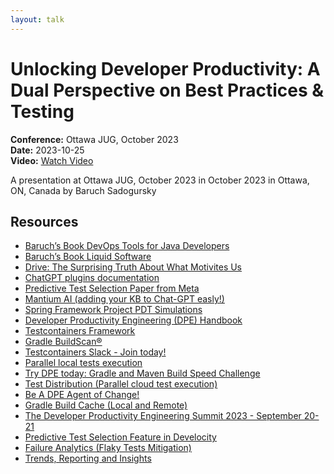 ```yaml
---
layout: talk
---
```


# Unlocking Developer Productivity: A Dual Perspective on Best Practices & Testing

**Conference:** Ottawa JUG, October 2023  
**Date:** 2023-10-25  
**Video:** [Watch Video](https://www.youtube.com/watch?v=oCy0MTR7CPo)  

A presentation at Ottawa JUG, October 2023  in
                    October 2023 in
                    Ottawa, ON, Canada by 
                    Baruch Sadogursky

## Resources

- [Baruch’s Book DevOps Tools for Java Developers](https://amzn.to/3OWsgTP)
- [Baruch’s Book Liquid Software](https://amzn.to/47AoDug)
- [Drive: The Surprising Truth About What Motivites Us](https://www.danpink.com/books/drive/)
- [ChatGPT plugins documentation](https://platform.openai.com/docs/plugins/introduction)
- [Predictive Test Selection Paper from Meta](https://research.facebook.com/publications/predictive-test-selection/)
- [Mantium AI (adding your KB to Chat-GPT easly!)](https://mantiumai.com/)
- [Spring Framework Project PDT Simulations](https://ge.spring.io/scans/test-selection?predictive-test-selection.view=simulator&search.timeZoneId=America%2FToronto#)
- [Developer Productivity Engineering (DPE) Handbook](https://gradle.com/developer-productivity-engineering/handbook/)
- [Testcontainers Framework](https://testcontainers.com/)
- [Gradle BuildScan®](https://scans.gradle.com/)
- [Testcontainers Slack - Join today!](https://slack.testcontainers.org/)
- [Parallel local tests execution](https://docs.gradle.org/current/userguide/performance.html#parallel_execution)
- [Try DPE today: Gradle and Maven Build Speed Challenge](https://gradle.com/gradle-and-maven-build-speed-challenge/)
- [Test Distribution (Parallel cloud test execution)](https://gradle.com/gradle-enterprise-solutions/test-distribution/)
- [Be A DPE Agent of Change!](https://gradle.influitive.com/join/00010)
- [Gradle Build Cache (Local and Remote)](https://docs.gradle.org/current/userguide/build_cache.html)
- [The Developer Productivity Engineering Summit 2023 - September 20-21](https://dpesummit.com/)
- [Predictive Test Selection Feature in Develocity](https://gradle.com/gradle-enterprise-solutions/predictive-test-selection/)
- [Failure Analytics (Flaky Tests Mitigation)](https://gradle.com/gradle-enterprise-solutions/failure-analytics/)
- [Trends, Reporting and Insights](https://gradle.com/gradle-enterprise-solutions/management-reporting-and-insights/)

<!-- Source: https://speaking.jbaru.ch/C8ostF/unlocking-developer-productivity-a-dual-perspective-on-best-practices-testing -->
